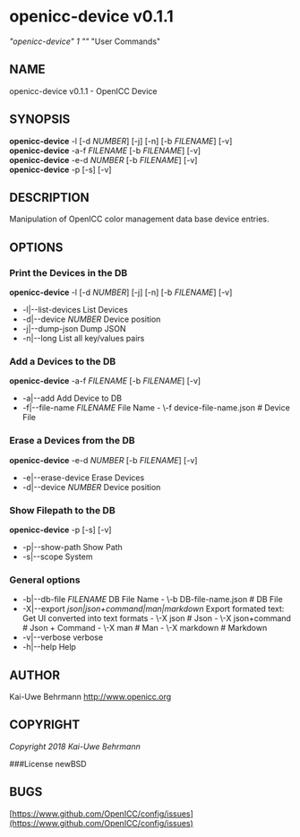 # openicc\-device v0.1.1
*"openicc\-device"* *1* *""* "User Commands"
## NAME
openicc\-device v0.1.1 \- OpenICC Device
## SYNOPSIS
**openicc\-device** \-l [\-d *NUMBER*] [\-j] [\-n] [\-b *FILENAME*] [\-v]
<br />
**openicc\-device** \-a\-f *FILENAME* [\-b *FILENAME*] [\-v]
<br />
**openicc\-device** \-e\-d *NUMBER* [\-b *FILENAME*] [\-v]
<br />
**openicc\-device** \-p [\-s] [\-v]
<br />
## DESCRIPTION
Manipulation of OpenICC color management data base device entries.
## OPTIONS
### Print the Devices in the DB
**openicc\-device** \-l [\-d *NUMBER*] [\-j] [\-n] [\-b *FILENAME*] [\-v]

* \-l|\-\-list\-devices	List Devices
* \-d|\-\-device *NUMBER*	Device position
* \-j|\-\-dump\-json	Dump JSON
* \-n|\-\-long	List all key/values pairs

### Add a Devices to the DB
**openicc\-device** \-a\-f *FILENAME* [\-b *FILENAME*] [\-v]

* \-a|\-\-add	Add Device to DB
* \-f|\-\-file\-name *FILENAME*	File Name
	\- \\-f device\-file\-name.json		# Device File

### Erase a Devices from the DB
**openicc\-device** \-e\-d *NUMBER* [\-b *FILENAME*] [\-v]

* \-e|\-\-erase\-device	Erase Devices
* \-d|\-\-device *NUMBER*	Device position

### Show Filepath to the DB
**openicc\-device** \-p [\-s] [\-v]

* \-p|\-\-show\-path	Show Path
* \-s|\-\-scope	System

### General options

* \-b|\-\-db\-file *FILENAME*	DB File Name
	\- \\-b DB\-file\-name.json		# DB File
* \-X|\-\-export *json|json+command|man|markdown*	Export formated text: Get UI converted into text formats
	\- \\-X json		# Json
	\- \\-X json+command		# Json + Command
	\- \\-X man		# Man
	\- \\-X markdown		# Markdown
* \-v|\-\-verbose	verbose
* \-h|\-\-help	Help

## AUTHOR
Kai\-Uwe Behrmann http://www.openicc.org
## COPYRIGHT
*Copyright 2018 Kai\-Uwe Behrmann*


###License
newBSD
## BUGS
[https://www.github.com/OpenICC/config/issues](https://www.github.com/OpenICC/config/issues)

